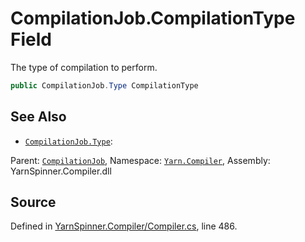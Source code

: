 # CompilationJob.CompilationType Field

The type of compilation to perform.


```csharp
public CompilationJob.Type CompilationType
```



## See Also
* [`CompilationJob.Type`](/api/csharp/yarn.compiler/compilationjob.type.md): 
<div class="class-metadata">

Parent: [`CompilationJob`](/api/csharp/yarn.compiler/compilationjob.md), Namespace: [`Yarn.Compiler`](/api/csharp/yarn.compiler/README.md), Assembly: YarnSpinner.Compiler.dll
</div>

## Source
Defined in [YarnSpinner.Compiler/Compiler.cs](https://github.com/YarnSpinnerTool/YarnSpinner//blob/develop/YarnSpinner.Compiler/Compiler.cs#L486), line 486.
